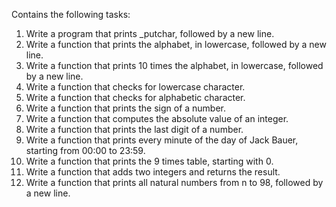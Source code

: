 Contains the following tasks:
  1. Write a program that prints _putchar, followed by a new line.
  2. Write a function that prints the alphabet, in lowercase, followed by a new line.
  3. Write a function that prints 10 times the alphabet, in lowercase, followed by a new line.
  4. Write a function that checks for lowercase character.
  5. Write a function that checks for alphabetic character.
  6. Write a function that prints the sign of a number.
  7. Write a function that computes the absolute value of an integer.
  8. Write a function that prints the last digit of a number.
  9. Write a function that prints every minute of the day of Jack Bauer, starting from 00:00 to 23:59.
  10. Write a function that prints the 9 times table, starting with 0.
  11. Write a function that adds two integers and returns the result.
  12. Write a function that prints all natural numbers from n to 98, followed by a new line.
